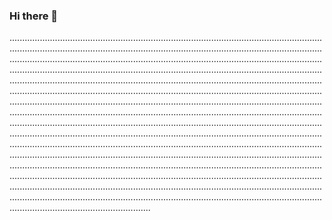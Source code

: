 ### Hi there 👋

........................................................................................................................................................................................................................................................................................................................................................................................................................................................................................................................................................................................................................................................................................................................................................................................................................................................................................................................................................................................................................................................................................................................................................................................................................................................................................................................................................................................................................................................................................................................................................................................................................................................................................................................................................................................................................................................................................................................................................................................................................................................................................................................
